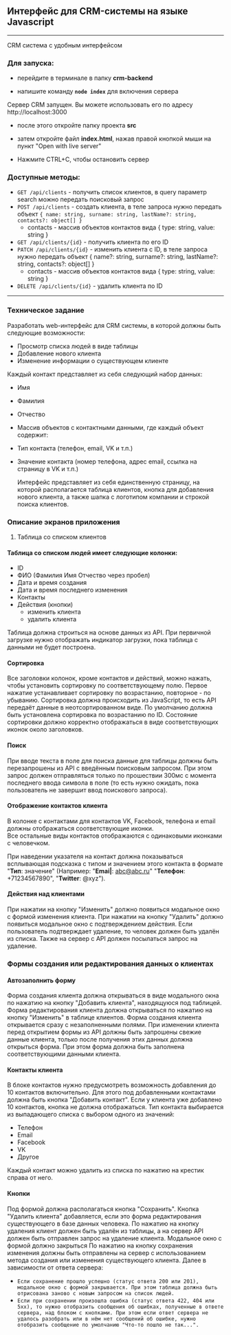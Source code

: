 ## Интерфейс для CRM-системы на языке Javascript

****

CRM система с удобным интерфейсом 

### Для запуска:
- перейдите в терминале в папку **crm-backend**    

- напишите команду **`node index`** для включения сервера

Сервер CRM запущен. Вы можете использовать его по адресу http://localhost:3000

- после этого откройте папку проекта **src**
  
- затем откройте файл **index.html**, нажав правой кнопкой мыши на пункт "Open with live server"

- Нажмите CTRL+C, чтобы остановить сервер

### Доступные методы:
+ `GET /api/clients` - получить список клиентов, в query параметр search можно передать поисковый запрос
+ `POST /api/clients` - создать клиента, в теле запроса нужно передать объект `{ name: string, surname: string, lastName?: string, contacts?: object[] }`
  + contacts - массив объектов контактов вида { type: string, value: string }
+ `GET /api/clients/{id}` - получить клиента по его ID
+ `PATCH /api/clients/{id}` - изменить клиента с ID, в теле запроса нужно передать объект { name?: string, surname?: string, lastName?: string, contacts?: object[] }
  + contacts - массив объектов контактов вида { type: string, value: string }
+ `DELETE /api/clients/{id}` - удалить клиента по ID

****
### Техническое задание
Разработать web-интерфейс для CRM системы, в которой должны быть следующие возможности:
- Просмотр списка людей в виде таблицы
- Добавление нового клиента
- Изменение информации о существующем клиенте

Каждый контакт представляет из себя следующий набор данных:
- Имя
- Фамилия
- Отчество
- Массив объектов с контактными данными, где каждый объект содержит:
- Тип контакта (телефон, email, VK и т.п.)
- Значение контакта (номер телефона, адрес email, ссылка на страницу в VK и т.п.)

  Интерфейс представляет из себя единственную страницу, на которой располагается таблица клиентов, кнопка для добавления нового клиента, а также шапка с логотипом компании и строкой поиска клиентов.

### Описание экранов приложения
1. Таблица со списком клиентов
#### Таблица со списком людей имеет следующие колонки:
- ID
- ФИО (Фамилия Имя Отчество через пробел)
- Дата и время создания
- Дата и время последнего изменения
- Контакты
- Действия (кнопки)
    - изменить клиента
    - удалить клиента

Таблица должна строиться на основе данных из АРІ. При первичной загрузке нужно
отображать индикатор загрузки, пока таблица с данными не будет построена.


#### Сортировка
Все заголовки колонок, кроме контактов и действий, можно нажать, чтобы установить сортировку по соответствующему полю. Первое нажатие устанавливает сортировку по возрастанию, повторное - по убыванию.
Сортировка должна происходить из JavaScript, то есть АРІ передаёт данные
в неотсортированном виде.
По умолчанию должна быть установлена сортировка по возрастанию по ID.
Состояние сортировки должно корректно отображаться в виде соответствующих иконок около заголовков.

#### Поиск
При вводе текста в поле для поиска данные для таблицы должны быть перезапрошены из АРІ с введённым поисковым запросом. При этом запрос
должен отправляться только по прошествии 300мс с момента последнего ввода символа в поле (то есть нужно ожидать, пока пользователь не завершит ввод поискового запроса).

#### Отображение контактов клиента
В колонке с контактами для контактов VK, Facebook, телефона и email должны отображаться соответствующие иконки.    
Все остальные виды контактов отображаются с одинаковыми иконками с человечком.    

При наведении указателя на контакт должна показываться всплывающая подсказка с типом и значением этого контакта в формате "**Тип**: значение" (Например: "**Emai|**: abc@abc.ru"
"**Телефон**: +71234567890", "**Twitter**: @xyz").

#### Действия над клиентами
При нажатии на кнопку "Изменить" должно появиться модальное окно с формой изменения клиента. При нажатии на кнопку "Удалить" должно появиться модальное окно с подтверждением действия. Если пользователь подтверждает удаление, то человек должен быть удалён из списка. Также на сервер с АРІ должен посылаться запрос на удаление.

### Формы создания или редактирования данных о клиентах

#### Автозаполнить форму
Форма создания клиента должна открываться в виде модального окна по нажатию на кнопку "Добавить клиента", находящуюся под таблицей. Форма редактирования клиента должна открываться по нажатию на кнопку "Изменить" в таблице клиентов.
Форма создания клиента открывается сразу с незаполненными полями.
При изменении клиента перед открытием формы из АРІ должны быть запрошены свежие данные клиента, только после получения этих данных должна открыться форма. При этом форма должна быть заполнена соответствующими данными клиента.

#### Контакты клиента
В блоке контактов нужно предусмотреть возможность добавления до 10 контактов включительно. Для этого под добавленными контактами должна быть кнопка "Добавить контакт". Если у клиента уже добавлено 10 контактов, кнопка не должна отображаться.
Тип контакта выбирается из выпадающего списка с выбором одного из значений:
- Телефон
- Email
- Facebook
- VK
- Другое

Каждый контакт можно удалить из списка по нажатию на крестик справа от него.

#### Кнопки
Под формой должна располагаться кнопка "Сохранить". Кнопка "Удалить клиента" добавляется, если это форма редактирования существующего в базе данных человека.
По нажатию на кнопку удаления клиент должен быть удалён из таблицы, а на сервер API должен быть отправлен запрос на удаление клиента. Модальное окно с формой должно закрыться
По нажатию на кнопку сохранения изменения должны быть отправлены на сервер с использованием метода создания или изменения существующего клиента. Далее в зависимости от ответа сервера:
- `Если сохранение прошло успешно (статус ответа 200 или 201), модальное окно с формой закрывается. При этом таблица должна быть отрисована заново с новым запросом на список людей.`
- `Если при сохранении произошла ошибка (статус ответа 422, 404 или 5хх), то нужно отобразить сообщения об ошибках, полученные в ответе сервера, над блоком с кнопками. При этом если ответ сервера не удалось разобрать или в нём нет сообщений об ошибке, нужно отобразить сообщение по умолчанию "Что-то пошло не так...".`

